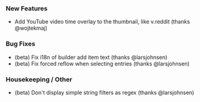 
### New Features

- Add YouTube video time overlay to the thumbnail, like v.reddit (thanks @wojtekmaj)

### Bug Fixes

- (beta) Fix i18n of builder add item text (thanks @larsjohnsen)
- (beta) Fix forced reflow when selecting entries (thanks @larsjohnsen)

### Housekeeping / Other

- (beta) Don't display simple string filters as regex (thanks @larsjohnsen)
